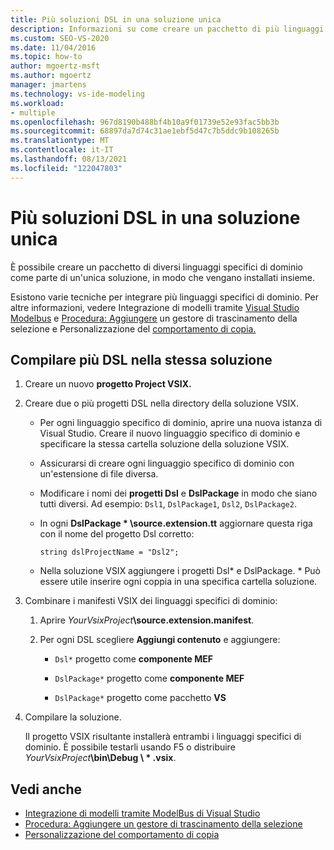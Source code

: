 ```yaml
---
title: Più soluzioni DSL in una soluzione unica
description: Informazioni su come creare un pacchetto di più linguaggi specifici di dominio (DSL) come parte di una singola soluzione in modo che siano installati insieme.
ms.custom: SEO-VS-2020
ms.date: 11/04/2016
ms.topic: how-to
author: mgoertz-msft
ms.author: mgoertz
manager: jmartens
ms.technology: vs-ide-modeling
ms.workload:
- multiple
ms.openlocfilehash: 967d8190b488bf4b10a9f01739e52e93fac5bb3b
ms.sourcegitcommit: 68897da7d74c31ae1ebf5d47c7b5ddc9b108265b
ms.translationtype: MT
ms.contentlocale: it-IT
ms.lasthandoff: 08/13/2021
ms.locfileid: "122047803"
---
```

# <a name="multiple-dsls-in-one-solution"></a>Più soluzioni DSL in una soluzione unica

È possibile creare un pacchetto di diversi linguaggi specifici di dominio come parte di un'unica soluzione, in modo che vengano installati insieme.

Esistono varie tecniche per integrare più linguaggi specifici di dominio. Per altre informazioni, vedere Integrazione di modelli tramite [Visual Studio Modelbus](../modeling/integrating-models-by-using-visual-studio-modelbus.md) e [Procedura: Aggiungere](../modeling/how-to-add-a-drag-and-drop-handler.md) un gestore di trascinamento della selezione e Personalizzazione del [comportamento di copia.](../modeling/customizing-copy-behavior.md)

## <a name="build-more-than-one-dsl-in-the-same-solution"></a>Compilare più DSL nella stessa soluzione

1. Creare un nuovo **progetto Project VSIX.**

2. Creare due o più progetti DSL nella directory della soluzione VSIX.

   - Per ogni linguaggio specifico di dominio, aprire una nuova istanza di Visual Studio. Creare il nuovo linguaggio specifico di dominio e specificare la stessa cartella soluzione della soluzione VSIX.

   - Assicurarsi di creare ogni linguaggio specifico di dominio con un'estensione di file diversa.

   - Modificare i nomi dei **progetti Dsl** e **DslPackage** in modo che siano tutti diversi. Ad esempio: `Dsl1`, `DslPackage1`, `Dsl2`, `DslPackage2`.

   - In ogni **DslPackage \* \source.extension.tt** aggiornare questa riga con il nome del progetto Dsl corretto:

      `string dslProjectName = "Dsl2";`

   - Nella soluzione VSIX aggiungere i progetti Dsl* e DslPackage. \* Può essere utile inserire ogni coppia in una specifica cartella soluzione.

2. Combinare i manifesti VSIX dei linguaggi specifici di dominio:

   1. Aprire _YourVsixProject_**\source.extension.manifest**.

   2. Per ogni DSL scegliere **Aggiungi contenuto** e aggiungere:

       - `Dsl*` progetto come **componente MEF**

       - `DslPackage*` progetto come **componente MEF**

       - `DslPackage*` progetto come pacchetto **VS**

3. Compilare la soluzione.

   Il progetto VSIX risultante installerà entrambi i linguaggi specifici di dominio. È possibile testarli usando F5 o distribuire _YourVsixProject_**\bin\Debug \\ \* .vsix**.

## <a name="see-also"></a>Vedi anche

- [Integrazione di modelli tramite ModelBus di Visual Studio](../modeling/integrating-models-by-using-visual-studio-modelbus.md)
- [Procedura: Aggiungere un gestore di trascinamento della selezione](../modeling/how-to-add-a-drag-and-drop-handler.md)
- [Personalizzazione del comportamento di copia](../modeling/customizing-copy-behavior.md)